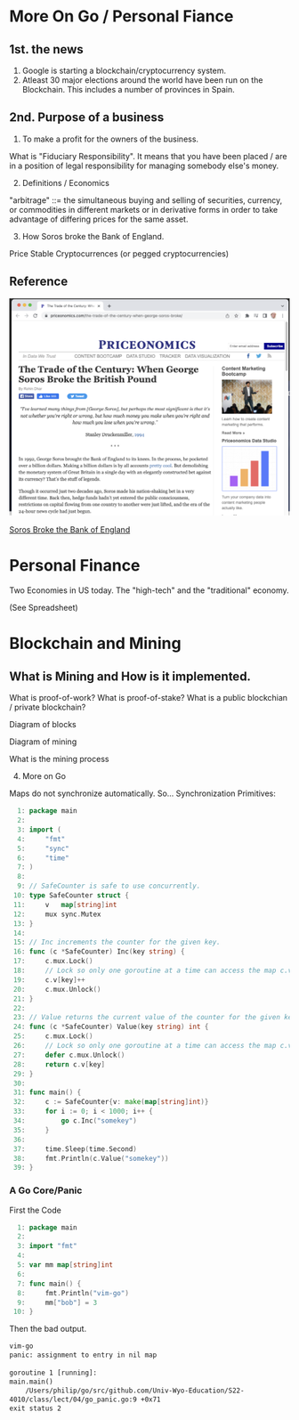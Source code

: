 

<style>
.pagebreak { page-break-before: always; }
.half { height: 200px; }
</style>
<style>
.pagebreak { page-break-before: always; }
.half { height: 200px; }
.markdown-body {
	font-size: 12px;
}
.markdown-body td {
	font-size: 12px;
}
</style>



More On Go / Personal Fiance
====================

1st. the news
-----------------

1. Google is starting a blockchain/cryptocurrency system.
1. Atleast 30 major elections around the world have been run on the Blockchain.  This includes a number of provinces in Spain.

2nd. Purpose of a business
-------------------------

1. To make a profit for the owners of the business.

What is "Fiduciary Responsibility".  It means that you have been placed / are in a
position of legal responsibility for managing somebody else's money.

2. Definitions / Economics

"arbitrage" ::= the simultaneous buying and selling of securities, currency, or commodities in different markets or in derivative forms in order to take advantage of differing prices for the same asset.

3. How Soros broke the Bank of England.

Price Stable Cryptocurrences (or pegged cryptocurrencies)

## Reference

![soros.png](soros.png)

[Soros Broke the Bank of England](https://priceonomics.com/the-trade-of-the-century-when-george-soros-broke/)



Personal Finance
=====

Two Economies in US today.  The "high-tech" and the "traditional" economy.

(See Spreadsheet)























Blockchain and Mining
====================================================


What is Mining and How is it implemented.
-----

What is proof-of-work?  What is proof-of-stake?  What is a public blockchian / private blockchain?

Diagram of blocks

Diagram of mining

What is the mining process


4. More on Go

Maps do not synchronize automatically.
So... Synchronization Primitives:

```Go
  1: package main
  2: 
  3: import (
  4:     "fmt"
  5:     "sync"
  6:     "time"
  7: )
  8: 
  9: // SafeCounter is safe to use concurrently.
 10: type SafeCounter struct {
 11:     v   map[string]int
 12:     mux sync.Mutex
 13: }
 14: 
 15: // Inc increments the counter for the given key.
 16: func (c *SafeCounter) Inc(key string) {
 17:     c.mux.Lock()
 18:     // Lock so only one goroutine at a time can access the map c.v.
 19:     c.v[key]++
 20:     c.mux.Unlock()
 21: }
 22: 
 23: // Value returns the current value of the counter for the given key.
 24: func (c *SafeCounter) Value(key string) int {
 25:     c.mux.Lock()
 26:     // Lock so only one goroutine at a time can access the map c.v.
 27:     defer c.mux.Unlock()
 28:     return c.v[key]
 29: }
 30: 
 31: func main() {
 32:     c := SafeCounter{v: make(map[string]int)}
 33:     for i := 0; i < 1000; i++ {
 34:         go c.Inc("somekey")
 35:     }
 36: 
 37:     time.Sleep(time.Second)
 38:     fmt.Println(c.Value("somekey"))
 39: }


```

### A Go Core/Panic 

First the Code

```Go
  1: package main
  2: 
  3: import "fmt"
  4: 
  5: var mm map[string]int
  6: 
  7: func main() {
  8:     fmt.Println("vim-go")
  9:     mm["bob"] = 3
 10: }


```

Then the bad output.


```
vim-go
panic: assignment to entry in nil map

goroutine 1 [running]:
main.main()
	/Users/philip/go/src/github.com/Univ-Wyo-Education/S22-4010/class/lect/04/go_panic.go:9 +0x71
exit status 2


```

